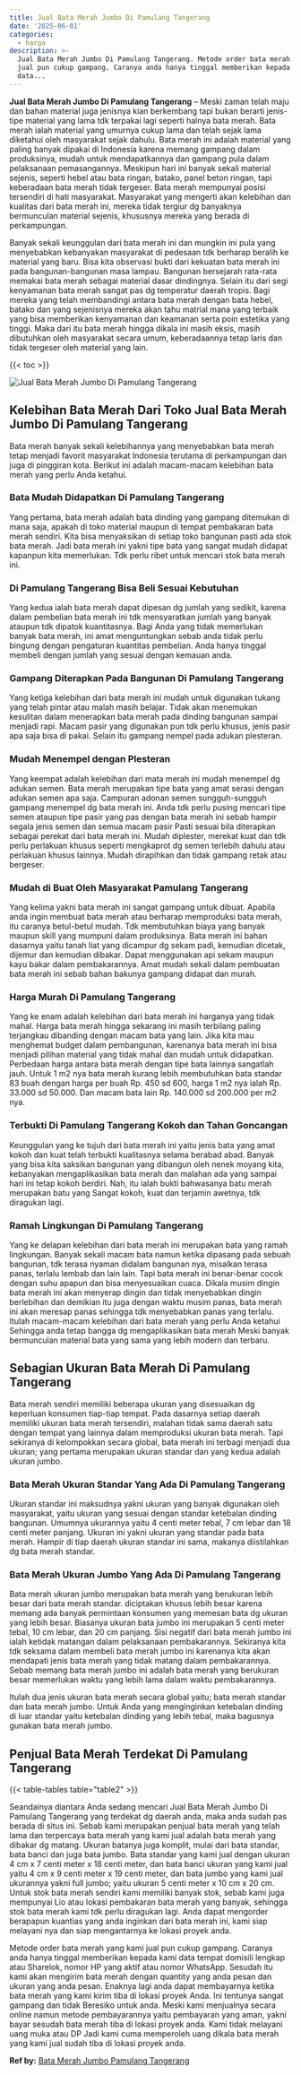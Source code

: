 ```yaml
---
title: Jual Bata Merah Jumbo Di Pamulang Tangerang
date: '2025-06-01'
categories:
  - harga
description: >-
  Jual Bata Merah Jumbo Di Pamulang Tangerang. Metode order bata merah yang kami
  jual pun cukup gampang. Caranya anda hanya tinggal memberikan kepada kami
  data...
---
```


**Jual Bata Merah Jumbo Di Pamulang Tangerang** – Meski zaman telah maju dan bahan material juga jenisnya kian berkembang tapi bukan berarti jenis-tipe material yang lama tdk terpakai lagi seperti halnya bata merah. Bata merah ialah material yang umurnya cukup lama dan telah sejak lama diketahui oleh masyarakat sejak dahulu. Bata merah ini adalah material yang paling banyak dipakai di Indonesia karena memang gampang dalam produksinya, mudah untuk mendapatkannya dan gampang pula dalam pelaksanaan pemasangannya. Meskipun hari ini banyak sekali material sejenis, seperti hebel atau bata ringan, batako, panel beton ringan, tapi keberadaan bata merah tidak tergeser. Bata merah mempunyai posisi tersendiri di hati masyarakat. Masyarakat yang mengerti akan kelebihan dan kualitas dari bata merah ini, mereka tidak tergiur dg banyaknya bermunculan material sejenis, khususnya mereka yang berada di perkampungan.

Banyak sekali keunggulan dari bata merah ini dan mungkin ini pula yang menyebabkan kebanyakan masyarakat di pedesaan tdk berharap beralih ke material yang baru. Bisa kita observasi bukti dari kekuatan bata merah ini pada bangunan-bangunan masa lampau. Bangunan bersejarah rata-rata memakai bata merah sebagai material dasar dindingnya. Selain itu dari segi kenyamanan bata merah sangat pas dg temperatur daerah tropis. Bagi mereka yang telah membandingi antara bata merah dengan bata hebel, batako dan yang sejenisnya mereka akan tahu matrial mana yang terbaik yang bisa memberikan kenyamanan dan keamanan serta poin estetika yang tinggi. Maka dari itu bata merah hingga dikala ini masih eksis, masih dibutuhkan oleh masyarakat secara umum, keberadaannya tetap laris dan tidak tergeser oleh material yang lain.

{{< toc >}}

![Jual Bata Merah Jumbo Di Pamulang Tangerang](/images/jual-bata-merah-18.png)

## Kelebihan Bata Merah Dari Toko Jual Bata Merah Jumbo Di Pamulang Tangerang

Bata merah banyak sekali kelebihannya yang menyebabkan bata merah tetap menjadi favorit masyarakat Indonesia terutama di perkampungan dan juga di pinggiran kota. Berikut ini adalah macam-macam kelebihan bata merah yang perlu Anda ketahui.

### Bata Mudah Didapatkan Di Pamulang Tangerang

Yang pertama, bata merah adalah bata dinding yang gampang ditemukan di mana saja, apakah di toko material maupun di tempat pembakaran bata merah sendiri. Kita bisa menyaksikan di setiap toko bangunan pasti ada stok bata merah. Jadi bata merah ini yakni tipe bata yang sangat mudah didapat kapanpun kita memerlukan. Tdk perlu ribet untuk mencari stok bata merah ini.

### Di Pamulang Tangerang Bisa Beli Sesuai Kebutuhan

Yang kedua ialah bata merah dapat dipesan dg jumlah yang sedikit, karena dalam pembelian bata merah ini tdk mensyaratkan jumlah yang banyak ataupun tdk dipatok kuantitasnya. Bagi Anda yang tidak memerlukan banyak bata merah, ini amat menguntungkan sebab anda tidak perlu bingung dengan pengaturan kuantitas pembelian. Anda hanya tinggal membeli dengan jumlah yang sesuai dengan kemauan anda.

### Gampang Diterapkan Pada Bangunan Di Pamulang Tangerang

Yang ketiga kelebihan dari bata merah ini mudah untuk digunakan tukang yang telah pintar atau malah masih belajar. Tidak akan menemukan kesulitan dalam menerapkan bata merah pada dinding bangunan sampai menjadi rapi. Macam pasir yang digunakan pun tdk perlu khusus, jenis pasir apa saja bisa di pakai. Selain itu gampang nempel pada adukan plesteran.

### Mudah Menempel dengan Plesteran

Yang keempat adalah kelebihan dari mata merah ini mudah menempel dg adukan semen. Bata merah merupakan tipe bata yang amat serasi dengan adukan semen apa saja. Campuran adonan semen sungguh-sungguh gampang menempel dg bata merah ini. Anda tdk perlu pusing mencari tipe semen ataupun tipe pasir yang pas dengan bata merah ini sebab hampir segala jenis semen dan semua macam pasir Pasti sesuai bila diterapkan sebagai perekat dari bata merah ini. Mudah diplester, merekat kuat dan tdk perlu perlakuan khusus seperti mengkaprot dg semen terlebih dahulu atau perlakuan khusus lainnya. Mudah dirapihkan dan tidak gampang retak atau bergeser.

### Mudah di Buat Oleh Masyarakat Pamulang Tangerang

Yang kelima yakni bata merah ini sangat gampang untuk dibuat. Apabila anda ingin membuat bata merah atau berharap memproduksi bata merah, itu caranya betul-betul mudah. Tdk membutuhkan biaya yang banyak maupun skill yang mumpuni dalam produksinya. Bata merah ini bahan dasarnya yaitu tanah liat yang dicampur dg sekam padi, kemudian dicetak, dijemur dan kemudian dibakar. Dapat menggunakan api sekam maupun kayu bakar dalam pembakarannya. Amat mudah sekali dalam pembuatan bata merah ini sebab bahan bakunya gampang didapat dan murah.

### Harga Murah Di Pamulang Tangerang

Yang ke enam adalah kelebihan dari bata merah ini harganya yang tidak mahal. Harga bata merah hingga sekarang ini masih terbilang paling terjangkau dibanding dengan macam bata yang lain. Jika kita mau menghemat budget dalam pembangunan, karenanya bata merah ini bisa menjadi pilihan material yang tidak mahal dan mudah untuk didapatkan. Perbedaan harga antara bata merah dengan tipe bata lainnya sangatlah jauh. Untuk 1 m2 nya bata merah kurang lebih membutuhkan bata standar 83 buah dengan harga per buah Rp. 450 sd 600, harga 1 m2 nya ialah Rp. 33.000 sd 50.000. Dan macam bata lain Rp. 140.000 sd 200.000 per m2 nya.

### Terbukti Di Pamulang Tangerang Kokoh dan Tahan Goncangan

Keunggulan yang ke tujuh dari bata merah ini yaitu jenis bata yang amat kokoh dan kuat telah terbukti kualitasnya selama berabad abad. Banyak yang bisa kita saksikan bangunan yang dibangun oleh nenek moyang kita, kebanyakan mengaplikasikan bata merah dan malahan ada yang sampai hari ini tetap kokoh berdiri. Nah, itu ialah bukti bahwasanya batu merah merupakan batu yang Sangat kokoh, kuat dan terjamin awetnya, tdk diragukan lagi.

### Ramah Lingkungan Di Pamulang Tangerang

Yang ke delapan kelebihan dari bata merah ini merupakan bata yang ramah lingkungan. Banyak sekali macam bata namun ketika dipasang pada sebuah bangunan, tdk terasa nyaman didalam bangunan nya, misalkan terasa panas, terlalu lembab dan lain lain. Tapi bata merah ini benar-benar cocok dengan suhu apapun dan bisa menyesuaikan cuaca. Dikala musim dingin bata merah ini akan menyerap dingin dan tidak menyebabkan dingin berlebihan dan demikian itu juga dengan waktu musim panas, bata merah ini akan meresap panas sehingga tdk menyebabkan panas yang terlalu. Itulah macam-macam kelebihan dari bata merah yang perlu Anda ketahui Sehingga anda tetap bangga dg mengaplikasikan bata merah Meski banyak bermunculan material bata yang sama yang lebih modern dan terbaru.

## Sebagian Ukuran Bata Merah Di Pamulang Tangerang

Bata merah sendiri memiliki beberapa ukuran yang disesuaikan dg keperluan konsumen tiap-tiap tempat. Pada dasarnya setiap daerah memiliki ukuran bata merah tersendiri, malahan tidak sama daerah satu dengan tempat yang lainnya dalam memproduksi ukuran bata merah. Tapi sekiranya di kelompokkan secara global, bata merah ini terbagi menjadi dua ukuran; yang pertama merupakan ukuran standar dan yang kedua adalah ukuran jumbo.

### Bata Merah Ukuran Standar Yang Ada Di Pamulang Tangerang

Ukuran standar ini maksudnya yakni ukuran yang banyak digunakan oleh masyarakat, yaitu ukuran yang sesuai dengan standar ketebalan dinding bangunan. Umumnya ukurannya yaitu 4 centi meter tebal, 7 cm lebar dan 18 centi meter panjang. Ukuran ini yakni ukuran yang standar pada bata merah. Hampir di tiap daerah ukuran standar ini sama, makanya diistilahkan dg bata merah standar.

### Bata Merah Ukuran Jumbo Yang Ada Di Pamulang Tangerang

Bata merah ukuran jumbo merupakan bata merah yang berukuran lebih besar dari bata merah standar. diciptakan khusus lebih besar karena memang ada banyak permintaan konsumen yang memesan bata dg ukuran yang lebih besar. Biasanya ukuran bata jumbo ini merupakan 5 centi meter tebal, 10 cm lebar, dan 20 cm panjang. Sisi negatif dari bata merah jumbo ini ialah ketidak matangan dalam pelaksanaan pembakarannya. Sekiranya kita tdk seksama dalam membeli bata merah jumbo ini karenanya kita akan mendapati jenis bata merah yang tidak matang dalam pembakarannya. Sebab memang bata merah jumbo ini adalah bata merah yang berukuran besar memerlukan waktu yang lebih lama dalam waktu pembakarannya.

Itulah dua jenis ukuran bata merah secara global yaitu; bata merah standar dan bata merah jumbo. Untuk Anda yang menginginkan ketebalan dinding di luar standar yaitu ketebalan dinding yang lebih tebal, maka bagusnya gunakan bata merah jumbo.

## Penjual Bata Merah Terdekat Di Pamulang Tangerang

{{< table-tables table="table2" >}}

Seandainya diantara Anda sedang mencari Jual Bata Merah Jumbo Di Pamulang Tangerang yang terdekat dg daerah anda, maka anda sudah pas berada di situs ini. Sebab kami merupakan penjual bata merah yang telah lama dan terpercaya bata merah yang kami jual adalah bata merah yang dibakar dg matang. Ukuran batanya juga komplit, mulai dari bata standar, bata banci dan juga bata jumbo. Bata standar yang kami jual dengan ukuran 4 cm x 7 centi meter x 18 centi meter, dan bata banci ukuran yang kami jual yaitu 4 cm x 9 centi meter x 19 centi meter, dan bata jumbo yang kami jual ukurannya yakni full jumbo; yaitu ukuran 5 centi meter x 10 cm x 20 cm. Untuk stok bata merah sendiri kami memiliki banyak stok, sebab kami juga mempunyai Lio atau lokasi pembakaran bata merah yang banyak, sehingga stok bata merah kami tdk perlu diragukan lagi. Anda dapat mengorder berapapun kuantias yang anda inginkan dari bata merah ini, kami siap melayani nya dan siap mengantarnya ke lokasi proyek anda.

Metode order bata merah yang kami jual pun cukup gampang. Caranya anda hanya tinggal memberikan kepada kami data tempat domisili lengkap atau Sharelok, nomor HP yang aktif atau nomor WhatsApp. Sesudah itu kami akan mengirim bata merah dengan quantity yang anda pesan dan ukuran yang anda pesan. Enaknya lagi anda dapat membayarnya ketika bata merah yang kami kirim tiba di lokasi proyek Anda. Ini tentunya sangat gampang dan tidak Beresiko untuk anda. Meski kami menjualnya secara online namun metode pembayarannya yaitu pembayaran yang aman, yakni bayar sesudah bata merah tiba di lokasi proyek anda. Kami tidak melayani uang muka atau DP Jadi kami cuma memperoleh uang dikala bata merah yang kami jual sudah tiba di lokasi proyek anda.

**Ref by:** [Bata Merah Jumbo Pamulang Tangerang](https://id.wikipedia.org/wiki/Bata)

